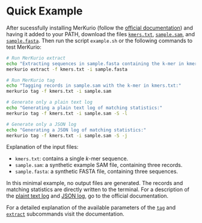 # Quick Example

After sucessfully installing MerKurio (follow the [official documentation](https://lschoenm.github.io/MerKurio/installation.html)) and having it added to your PATH, download the files [`kmers.txt`](https://raw.githubusercontent.com/lschoenm/MerKurio/refs/heads/master/example-minimal/kmers.txt), [`sample.sam`](https://raw.githubusercontent.com/lschoenm/MerKurio/refs/heads/master/example-minimal/sample.sam), and [`sample.fasta`](https://raw.githubusercontent.com/lschoenm/MerKurio/refs/heads/master/example-minimal/sample.fasta). Then run the script `example.sh` or the following commands to test MerKurio:

```bash
# Run MerKurio extract
echo "Extracting sequences in sample.fasta containing the k-mer in kmers.txt:"
merkurio extract -f kmers.txt -i sample.fasta

# Run MerKurio tag
echo "Tagging records in sample.sam with the k-mer in kmers.txt:"
merkurio tag -f kmers.txt -i sample.sam

# Generate only a plain text log
echo "Generating a plain text log of matching statistics:"
merkurio tag -f kmers.txt -i sample.sam -S -l

# Generate only a JSON log
echo "Generating a JSON log of matching statistics:"
merkurio tag -f kmers.txt -i sample.sam -S -j
```

Explanation of the input files:

- `kmers.txt`: contains a single _k_-mer sequence.
- `sample.sam`: a synthetic example SAM file, containing three records.
- `sample.fasta`: a synthetic FASTA file, containing three sequences.

In this minimal example, no output files are generated. The records and matching statistics are directly written to the terminal. For a description of the [plaint text log](https://lschoenm.github.io/MerKurio/log.html) and [JSON log](https://lschoenm.github.io/MerKurio/json.html), go to the official documentation.

For a detailed explanation of the available parameters of the [`tag`](https://lschoenm.github.io/MerKurio/tag.html) and [`extract`](https://lschoenm.github.io/MerKurio/extract.html) subcommands visit the documentation.
